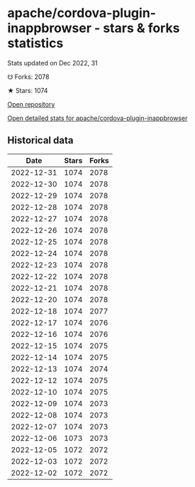 # apache/cordova-plugin-inappbrowser - stars & forks statistics

Stats updated on Dec 2022, 31

☋ Forks: 2078

★ Stars: 1074

[Open repository](https://github.com/apache/cordova-plugin-inappbrowser)

[Open detailed stats for apache/cordova-plugin-inappbrowser](https://reviewgithub.com/rep/apache/cordova-plugin-inappbrowser)

## Historical data
| Date | Stars | Forks |
|------|-------|-------|
| 2022-12-31 | 1074 | 2078 | 
| 2022-12-30 | 1074 | 2078 | 
| 2022-12-29 | 1074 | 2078 | 
| 2022-12-28 | 1074 | 2078 | 
| 2022-12-27 | 1074 | 2078 | 
| 2022-12-26 | 1074 | 2078 | 
| 2022-12-25 | 1074 | 2078 | 
| 2022-12-24 | 1074 | 2078 | 
| 2022-12-23 | 1074 | 2078 | 
| 2022-12-22 | 1074 | 2078 | 
| 2022-12-21 | 1074 | 2078 | 
| 2022-12-20 | 1074 | 2078 | 
| 2022-12-18 | 1074 | 2077 | 
| 2022-12-17 | 1074 | 2076 | 
| 2022-12-16 | 1074 | 2076 | 
| 2022-12-15 | 1074 | 2075 | 
| 2022-12-14 | 1074 | 2075 | 
| 2022-12-13 | 1074 | 2074 | 
| 2022-12-12 | 1074 | 2075 | 
| 2022-12-10 | 1074 | 2075 | 
| 2022-12-09 | 1074 | 2073 | 
| 2022-12-08 | 1074 | 2073 | 
| 2022-12-07 | 1074 | 2073 | 
| 2022-12-06 | 1073 | 2073 | 
| 2022-12-05 | 1072 | 2072 | 
| 2022-12-03 | 1072 | 2072 | 
| 2022-12-02 | 1072 | 2072 | 

